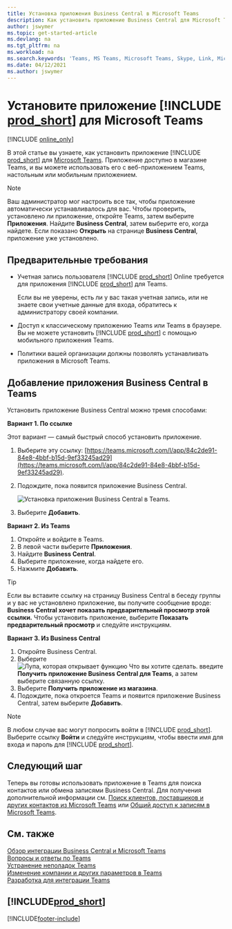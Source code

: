 ```yaml
---
title: Установка приложения Business Central в Microsoft Teams
description: Как установить приложение Business Central для Microsoft Teams.
author: jswymer
ms.topic: get-started-article
ms.devlang: na
ms.tgt_pltfrm: na
ms.workload: na
ms.search.keywords: 'Teams, MS Teams, Microsoft Teams, Skype, Link, Microsoft 365, collaborate, collaboration, teamwork'
ms.date: 04/12/2021
ms.author: jswymer
---
```


# <a name="install-the--app-for-microsoft-teams"></a>Установите приложение [!INCLUDE [prod_short](includes/prod_short.md)] для Microsoft Teams

[!INCLUDE [online_only](includes/online_only.md)]

В этой статье вы узнаете, как установить приложение [!INCLUDE [prod_short](includes/prod_short.md)] для [Microsoft Teams](https://www.microsoft.com/microsoft-teams/). Приложение доступно в магазине Teams, и вы можете использовать его с веб-приложением Teams, настольным или мобильным приложением.

> [!NOTE]
> Ваш администратор мог настроить все так, чтобы приложение автоматически устанавливалось для вас. Чтобы проверить, установлено ли приложение, откройте Teams, затем выберите **Приложения**. Найдите **Business Central**, затем выберите его, когда найдете. Если показано **Открыть** на странице **Business Central**, приложение уже установлено.  

## <a name="prerequisites"></a>Предварительные требования

- Учетная запись пользователя [!INCLUDE [prod_short](includes/prod_short.md)] Online требуется для приложения [!INCLUDE [prod_short](includes/prod_short.md)] для Teams.

    Если вы не уверены, есть ли у вас такая учетная запись, или не знаете свои учетные данные для входа, обратитесь к администратору своей компании.

- Доступ к классическому приложению Teams или Teams в браузере. Вы не можете установить [!INCLUDE [prod_short](includes/prod_short.md)] с помощью мобильного приложения Teams.

- Политики вашей организации должны позволять устанавливать приложения в Microsoft Teams.

## <a name="add-the-business-central-app-to-teams"></a>Добавление приложения Business Central в Teams

Установить приложение Business Central можно тремя способами:

**Вариант 1. По ссылке**

Этот вариант — самый быстрый способ установить приложение.

1. Выберите эту ссылку: [https://teams.microsoft.com/l/app/84c2de91-84e8-4bbf-b15d-9ef33245ad29](https://teams.microsoft.com/l/app/84c2de91-84e8-4bbf-b15d-9ef33245ad29).

2. Подождите, пока появится приложение Business Central.

    ![Установка приложения Business Central в Teams.](media/teams-install-app.png)

3. Выберите **Добавить**.

**Вариант 2. Из Teams**

1. Откройте и войдите в Teams.
2. В левой части выберите **Приложения**.
3. Найдите **Business Central**.
4. Выберите приложение, когда найдете его.
5. Нажмите **Добавить**.

> [!TIP]
> Если вы вставите ссылку на страницу Business Central в беседу группы и у вас не установлено приложение, вы получите сообщение вроде: **Business Central хочет показать предварительный просмотр этой ссылки.** Чтобы установить приложение, выберите **Показать предварительный просмотр** и следуйте инструкциям.

**Вариант 3. Из Business Central**

1. Откройте Business Central.
2. Выберите ![Лупа, которая открывает функцию Что вы хотите сделать.](media/ui-search/search_small.png "Что вы хотите сделать") введите **Получить приложение Business Central для Teams**, а затем выберите связанную ссылку.  
3. Выберите **Получить приложение из магазина**.
4. Подождите, пока откроется Teams и появится приложение Business Central, затем выберите **Добавить**.

> [!NOTE]
> В любом случае вас могут попросить войти в [!INCLUDE [prod_short](includes/prod_short.md)]. Выберите ссылку **Войти** и следуйте инструкциям, чтобы ввести имя для входа и пароль для [!INCLUDE [prod_short](includes/prod_short.md)].

## <a name="next-step"></a>Следующий шаг

Теперь вы готовы использовать приложение в Teams для поиска контактов или обмена записями Business Central. Для получения дополнительной информации см. [Поиск клиентов, поставщиков и других контактов из Microsoft Teams](across-search-contacts-teams.md) или [Общий доступ к записям в Microsoft Teams](across-working-with-teams.md).

## <a name="see-also"></a>См. также

[Обзор интеграции Business Central и Microsoft Teams](across-teams-overview.md)  
[Вопросы и ответы по Teams](teams-faq.md)  
[Устранение неполадок Teams](admin-teams-troubleshooting.md)  
[Изменение компании и других параметров в Teams](across-teams-settings.md)  
[Разработка для интеграции Teams](/dynamics365/business-central/dev-itpro/developer/devenv-develop-for-teams)  


## [!INCLUDE[prod_short](includes/free_trial_md.md)]  


[!INCLUDE[footer-include](includes/footer-banner.md)]
